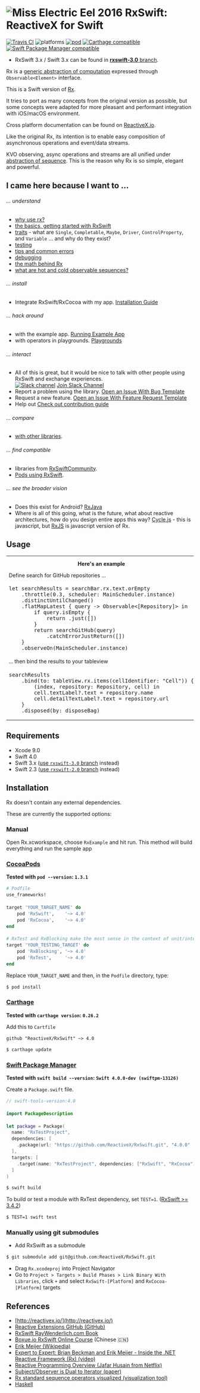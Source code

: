 <img src="https://raw.githubusercontent.com/ReactiveX/RxSwift/master/assets/Rx_Logo_M.png" alt="Miss Electric Eel 2016" width="36" height="36"> RxSwift: ReactiveX for Swift
======================================

[![Travis CI](https://travis-ci.org/ReactiveX/RxSwift.svg?branch=master)](https://travis-ci.org/ReactiveX/RxSwift) ![platforms](https://img.shields.io/badge/platforms-iOS%20%7C%20macOS%20%7C%20tvOS%20%7C%20watchOS%20%7C%20Linux-333333.svg) [![pod](https://img.shields.io/cocoapods/v/RxSwift.svg)](https://cocoapods.org/pods/RxSwift) [![Carthage compatible](https://img.shields.io/badge/Carthage-compatible-4BC51D.svg?style=flat)](https://github.com/Carthage/Carthage) [![Swift Package Manager compatible](https://img.shields.io/badge/Swift%20Package%20Manager-compatible-brightgreen.svg)](https://github.com/apple/swift-package-manager)

* RxSwift 3.x / Swift 3.x can be found in [**rxswift-3.0** branch](https://github.com/ReactiveX/RxSwift/tree/rxswift-3.0).

Rx is a [generic abstraction of computation](https://youtu.be/looJcaeboBY) expressed through `Observable<Element>` interface.

This is a Swift version of [Rx](https://github.com/Reactive-Extensions/Rx.NET).

It tries to port as many concepts from the original version as possible, but some concepts were adapted for more pleasant and performant integration with iOS/macOS environment.

Cross platform documentation can be found on [ReactiveX.io](http://reactivex.io/).

Like the original Rx, its intention is to enable easy composition of asynchronous operations and event/data streams.

KVO observing, async operations and streams are all unified under [abstraction of sequence](Documentation/GettingStarted.md#observables-aka-sequences). This is the reason why Rx is so simple, elegant and powerful.

## I came here because I want to ...

###### ... understand

* [why use rx?](Documentation/Why.md)
* [the basics, getting started with RxSwift](Documentation/GettingStarted.md)
* [traits](Documentation/Traits.md) - what are `Single`, `Completable`, `Maybe`, `Driver`, `ControlProperty`, and `Variable` ... and why do they exist?
* [testing](Documentation/UnitTests.md)
* [tips and common errors](Documentation/Tips.md)
* [debugging](Documentation/GettingStarted.md#debugging)
* [the math behind Rx](Documentation/MathBehindRx.md)
* [what are hot and cold observable sequences?](Documentation/HotAndColdObservables.md)

###### ... install

* Integrate RxSwift/RxCocoa with my app. [Installation Guide](#installation)

###### ... hack around

* with the example app. [Running Example App](Documentation/ExampleApp.md)
* with operators in playgrounds. [Playgrounds](Documentation/Playgrounds.md)

###### ... interact

* All of this is great, but it would be nice to talk with other people using RxSwift and exchange experiences. <br />[![Slack channel](http://rxswift-slack.herokuapp.com/badge.svg)](http://slack.rxswift.org) [Join Slack Channel](http://slack.rxswift.org)
* Report a problem using the library. [Open an Issue With Bug Template](.github/ISSUE_TEMPLATE.md)
* Request a new feature. [Open an Issue With Feature Request Template](Documentation/NewFeatureRequestTemplate.md)
* Help out [Check out contribution guide](CONTRIBUTING.md)

###### ... compare

* [with other libraries](Documentation/ComparisonWithOtherLibraries.md).


###### ... find compatible

* libraries from [RxSwiftCommunity](https://github.com/RxSwiftCommunity).
* [Pods using RxSwift](https://cocoapods.org/?q=uses%3Arxswift).

###### ... see the broader vision

* Does this exist for Android? [RxJava](https://github.com/ReactiveX/RxJava)
* Where is all of this going, what is the future, what about reactive architectures, how do you design entire apps this way? [Cycle.js](https://github.com/cyclejs/cycle-core) - this is javascript, but [RxJS](https://github.com/Reactive-Extensions/RxJS) is javascript version of Rx.

## Usage

<table>
  <tr>
    <th width="30%">Here's an example</th>
    <th width="30%">In Action</th>
  </tr>
  <tr>
    <td>Define search for GitHub repositories ...</td>
    <th rowspan="9"><img src="https://raw.githubusercontent.com/kzaher/rxswiftcontent/master/GithubSearch.gif"></th>
  </tr>
  <tr>
    <td><div class="highlight highlight-source-swift"><pre>
let searchResults = searchBar.rx.text.orEmpty
    .throttle(0.3, scheduler: MainScheduler.instance)
    .distinctUntilChanged()
    .flatMapLatest { query -> Observable&lt;[Repository]&gt; in
        if query.isEmpty {
            return .just([])
        }
        return searchGitHub(query)
            .catchErrorJustReturn([])
    }
    .observeOn(MainScheduler.instance)</pre></div></td>
  </tr>
  <tr>
    <td>... then bind the results to your tableview</td>
  </tr>
  <tr>
    <td width="30%"><div class="highlight highlight-source-swift"><pre>
searchResults
    .bind(to: tableView.rx.items(cellIdentifier: "Cell")) {
        (index, repository: Repository, cell) in
        cell.textLabel?.text = repository.name
        cell.detailTextLabel?.text = repository.url
    }
    .disposed(by: disposeBag)</pre></div></td>
  </tr>
</table>


## Requirements

* Xcode 9.0
* Swift 4.0
* Swift 3.x ([use `rxswift-3.0` branch](https://github.com/ReactiveX/RxSwift/tree/rxswift-3.0) instead)
* Swift 2.3 ([use `rxswift-2.0` branch](https://github.com/ReactiveX/RxSwift/tree/rxswift-2.0) instead)

## Installation

Rx doesn't contain any external dependencies.

These are currently the supported options:

### Manual

Open Rx.xcworkspace, choose `RxExample` and hit run. This method will build everything and run the sample app

### [CocoaPods](https://guides.cocoapods.org/using/using-cocoapods.html)

**Tested with `pod --version`: `1.3.1`**

```ruby
# Podfile
use_frameworks!

target 'YOUR_TARGET_NAME' do
    pod 'RxSwift',    '~> 4.0'
    pod 'RxCocoa',    '~> 4.0'
end

# RxTest and RxBlocking make the most sense in the context of unit/integration tests
target 'YOUR_TESTING_TARGET' do
    pod 'RxBlocking', '~> 4.0'
    pod 'RxTest',     '~> 4.0'
end
```

Replace `YOUR_TARGET_NAME` and then, in the `Podfile` directory, type:

```bash
$ pod install
```

### [Carthage](https://github.com/Carthage/Carthage)

**Tested with `carthage version`: `0.26.2`**

Add this to `Cartfile`

```
github "ReactiveX/RxSwift" ~> 4.0
```

```bash
$ carthage update
```

### [Swift Package Manager](https://github.com/apple/swift-package-manager)

**Tested with `swift build --version`: `Swift 4.0.0-dev (swiftpm-13126)`**

Create a `Package.swift` file.

```swift
// swift-tools-version:4.0

import PackageDescription

let package = Package(
  name: "RxTestProject",
  dependencies: [
    .package(url: "https://github.com/ReactiveX/RxSwift.git", "4.0.0" ..< "5.0.0")
  ],
  targets: [
    .target(name: "RxTestProject", dependencies: ["RxSwift", "RxCocoa"])
  ]
)
```

```bash
$ swift build
```

To build or test a module with RxTest dependency, set `TEST=1`. ([RxSwift >= 3.4.2](https://github.com/ReactiveX/RxSwift/releases/tag/3.4.2))

```bash
$ TEST=1 swift test
```

### Manually using git submodules

* Add RxSwift as a submodule

```bash
$ git submodule add git@github.com:ReactiveX/RxSwift.git
```

* Drag `Rx.xcodeproj` into Project Navigator
* Go to `Project > Targets > Build Phases > Link Binary With Libraries`, click `+` and select `RxSwift-[Platform]` and `RxCocoa-[Platform]` targets


## References

* [http://reactivex.io/](http://reactivex.io/)
* [Reactive Extensions GitHub (GitHub)](https://github.com/Reactive-Extensions)
* [RxSwift RayWenderlich.com Book](https://store.raywenderlich.com/products/rxswift-reactive-programming-with-swift)
* [Boxue.io RxSwift Online Course](https://boxueio.com/series/rxswift-101) (Chinese 🇨🇳)
* [Erik Meijer (Wikipedia)](http://en.wikipedia.org/wiki/Erik_Meijer_%28computer_scientist%29)
* [Expert to Expert: Brian Beckman and Erik Meijer - Inside the .NET Reactive Framework (Rx) (video)](https://youtu.be/looJcaeboBY)
* [Reactive Programming Overview (Jafar Husain from Netflix)](https://www.youtube.com/watch?v=dwP1TNXE6fc)
* [Subject/Observer is Dual to Iterator (paper)](http://csl.stanford.edu/~christos/pldi2010.fit/meijer.duality.pdf)
* [Rx standard sequence operators visualized (visualization tool)](http://rxmarbles.com/)
* [Haskell](https://www.haskell.org/)
